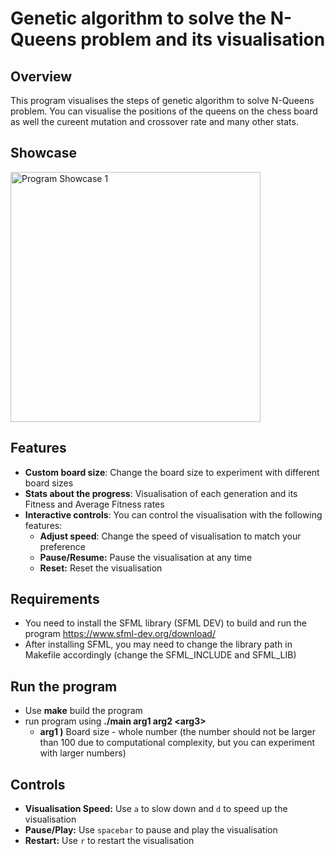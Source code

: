 # Genetic algorithm to solve the N-Queens problem and its visualisation

## Overview
This program visualises the steps of genetic algorithm to solve N-Queens problem. You can visualise the positions of the queens on the chess board as well the cureent mutation and crossover rate and many other stats.

## Showcase
<img src="assets/graph1.gif" alt="Program Showcase 1" height="400"/>

## Features
- **Custom board size**: Change the board size to experiment with different board sizes
- **Stats about the progress**: Visualisation of each generation and its Fitness and Average Fitness rates
- **Interactive controls**:  You can control the visualisation with the following features:
  - **Adjust speed**: Change the speed of visualisation to match your preference
  - **Pause/Resume:** Pause the visualisation at any time
  - **Reset:** Reset the visualisation 

## Requirements
- You need to install the SFML library (SFML DEV) to build and run the program
  https://www.sfml-dev.org/download/ 
- After installing SFML, you may need to change the library path in Makefile accordingly (change the SFML_INCLUDE and SFML_LIB)

## Run the program
- Use **make** build the program
- run program using **./main arg1 arg2 \<arg3\>**
    - **arg1 )** Board size - whole number (the number should not be larger than 100 due to computational complexity, but you can experiment with larger numbers)
 
## Controls
- **Visualisation Speed:** Use `a` to slow down and `d` to speed up the visualisation
- **Pause/Play:** Use `spacebar` to pause and play the visualisation
- **Restart:** Use `r` to restart the visualisation




